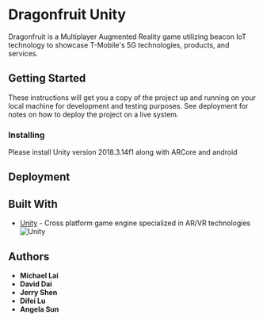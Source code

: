 # Dragonfruit Unity

Dragonfruit is a Multiplayer Augmented Reality game utilizing beacon IoT technology to showcase T-Mobile's 5G technologies, products, and services. 

## Getting Started

These instructions will get you a copy of the project up and running on your local machine for development and testing purposes. See deployment for notes on how to deploy the project on a live system.

### Installing

Please install Unity version 2018.3.14f1 along with ARCore and android

## Deployment



## Built With
* [Unity](https://unity.com/) - Cross platform game engine specialized in AR/VR technologies
![Unity](img/unity.png)


## Authors

* **Michael Lai**
* **David Dai**
* **Jerry Shen**
* **Difei Lu**
* **Angela Sun**